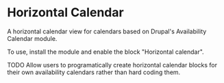 Horizontal Calendar
===================

A horizontal calendar view for calendars based on Drupal's Availability Calendar module.

To use, install the module and enable the block "Horizontal calendar".

TODO
Allow users to programatically create horizontal calendar blocks for their own availability calendars rather than hard coding them.
